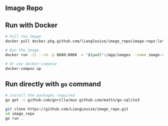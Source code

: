 Image Repo
----

## Run with Docker

```bash
# Pull the Image
docker pull docker.pkg.github.com/lianglouise/image_repo/image-repo:latest

# Run the Image
docker run -it --rm -p 8080:8080 -v "$(pwd)":/app/images --name image-repo image-repo

# Or use docker-compose
docker-compos up
```

## Run directly with `go` command

```bash
# install the packages required
go get -v github.com/gorilla/mux github.com/mattn/go-sqlite3

git clone https://github.com/LiangLouise/image_repo.git
cd image_repo
go run .
```  
